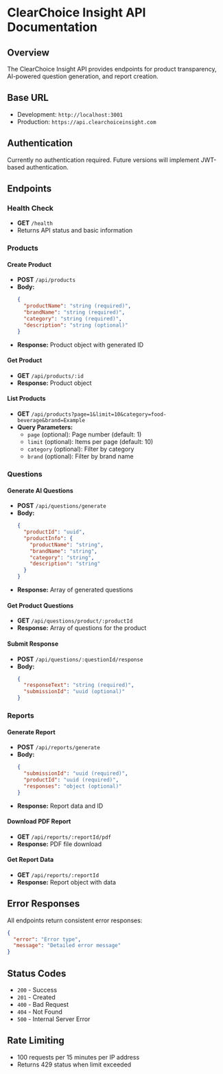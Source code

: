 # ClearChoice Insight API Documentation

## Overview
The ClearChoice Insight API provides endpoints for product transparency, AI-powered question generation, and report creation.

## Base URL
- Development: `http://localhost:3001`
- Production: `https://api.clearchoiceinsight.com`

## Authentication
Currently no authentication required. Future versions will implement JWT-based authentication.

## Endpoints

### Health Check
- **GET** `/health`
- Returns API status and basic information

### Products

#### Create Product
- **POST** `/api/products`
- **Body:**
  ```json
  {
    "productName": "string (required)",
    "brandName": "string (required)", 
    "category": "string (required)",
    "description": "string (optional)"
  }
  ```
- **Response:** Product object with generated ID

#### Get Product
- **GET** `/api/products/:id`
- **Response:** Product object

#### List Products
- **GET** `/api/products?page=1&limit=10&category=food-beverage&brand=Example`
- **Query Parameters:**
  - `page` (optional): Page number (default: 1)
  - `limit` (optional): Items per page (default: 10)
  - `category` (optional): Filter by category
  - `brand` (optional): Filter by brand name

### Questions

#### Generate AI Questions
- **POST** `/api/questions/generate`
- **Body:**
  ```json
  {
    "productId": "uuid",
    "productInfo": {
      "productName": "string",
      "brandName": "string",
      "category": "string",
      "description": "string"
    }
  }
  ```
- **Response:** Array of generated questions

#### Get Product Questions
- **GET** `/api/questions/product/:productId`
- **Response:** Array of questions for the product

#### Submit Response
- **POST** `/api/questions/:questionId/response`
- **Body:**
  ```json
  {
    "responseText": "string (required)",
    "submissionId": "uuid (optional)"
  }
  ```

### Reports

#### Generate Report
- **POST** `/api/reports/generate`
- **Body:**
  ```json
  {
    "submissionId": "uuid (required)",
    "productId": "uuid (required)",
    "responses": "object (optional)"
  }
  ```
- **Response:** Report data and ID

#### Download PDF Report
- **GET** `/api/reports/:reportId/pdf`
- **Response:** PDF file download

#### Get Report Data
- **GET** `/api/reports/:reportId`
- **Response:** Report object with data

## Error Responses
All endpoints return consistent error responses:
```json
{
  "error": "Error type",
  "message": "Detailed error message"
}
```

## Status Codes
- `200` - Success
- `201` - Created
- `400` - Bad Request
- `404` - Not Found
- `500` - Internal Server Error

## Rate Limiting
- 100 requests per 15 minutes per IP address
- Returns 429 status when limit exceeded


